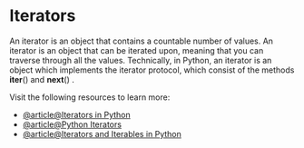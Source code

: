 # Iterators

An iterator is an object that contains a countable number of values. An iterator is an object that can be iterated upon, meaning that you can traverse through all the values. Technically, in Python, an iterator is an object which implements the iterator protocol, which consist of the methods **iter**() and **next**() .

Visit the following resources to learn more:

- [@article@Iterators in Python](https://www.w3schools.com/python/python_iterators.asp)
- [@article@Python Iterators](https://www.programiz.com/python-programming/iterator)
- [@article@Iterators and Iterables in Python](https://realpython.com/python-iterators-iterables/)
